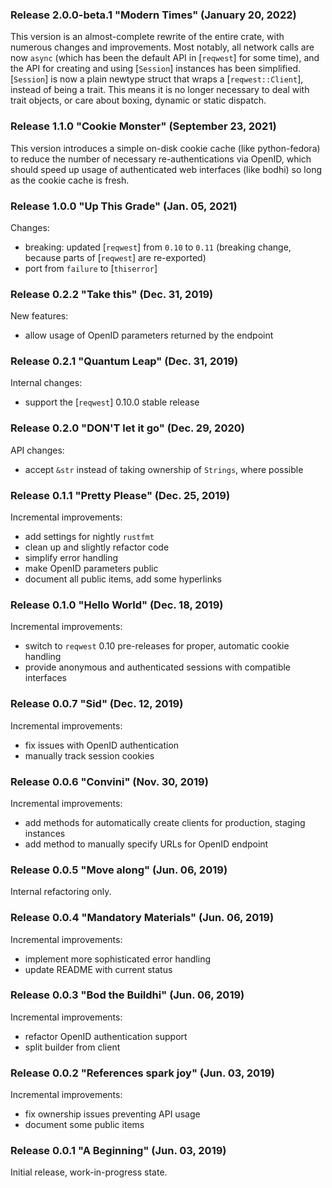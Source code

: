 ### Release 2.0.0-beta.1 "Modern Times" (January 20, 2022)

This version is an almost-complete rewrite of the entire crate, with
numerous changes and improvements. Most notably, all network calls are now
`async` (which has been the default API in [`reqwest`] for some time), and the
API for creating and using [`Session`] instances has been simplified.
[`Session`] is now a plain newtype struct that wraps a [`reqwest::Client`],
instead of being a trait. This means it is no longer necessary to deal with
trait objects, or care about boxing, dynamic or static dispatch.

### Release 1.1.0 "Cookie Monster" (September 23, 2021)

This version introduces a simple on-disk cookie cache (like python-fedora) to
reduce the number of necessary re-authentications via OpenID, which should
speed up usage of authenticated web interfaces (like bodhi) so long as the
cookie cache is fresh.

### Release 1.0.0 "Up This Grade" (Jan. 05, 2021)

Changes:

- breaking: updated [`reqwest`] from `0.10` to `0.11` (breaking change,
  because parts of [`reqwest`] are re-exported)
- port from `failure` to [`thiserror`]

### Release 0.2.2 "Take this" (Dec. 31, 2019)

New features:

- allow usage of OpenID parameters returned by the endpoint

### Release 0.2.1 "Quantum Leap" (Dec. 31, 2019)

Internal changes:

- support the [`reqwest`] 0.10.0 stable release

### Release 0.2.0 "DON'T let it go" (Dec. 29, 2020)

API changes:

- accept `&str` instead of taking ownership of `Strings`, where possible

### Release 0.1.1 "Pretty Please" (Dec. 25, 2019)

Incremental improvements:

- add settings for nightly `rustfmt`
- clean up and slightly refactor code
- simplify error handling
- make OpenID parameters public
- document all public items, add some hyperlinks

### Release 0.1.0 "Hello World" (Dec. 18, 2019)

Incremental improvements:

- switch to `reqwest` 0.10 pre-releases for proper, automatic cookie handling
- provide anonymous and authenticated sessions with compatible interfaces

### Release 0.0.7 "Sid" (Dec. 12, 2019)

Incremental improvements:

- fix issues with OpenID authentication
- manually track session cookies

### Release 0.0.6 "Convini" (Nov. 30, 2019)

Incremental improvements:

- add methods for automatically create clients for production, staging instances
- add method to manually specify URLs for OpenID endpoint

### Release 0.0.5 "Move along" (Jun. 06, 2019)

Internal refactoring only.

### Release 0.0.4 "Mandatory Materials" (Jun. 06, 2019)

Incremental improvements:

- implement more sophisticated error handling
- update README with current status

### Release 0.0.3 "Bod the Buildhi" (Jun. 06, 2019)

Incremental improvements:

- refactor OpenID authentication support
- split builder from client

### Release 0.0.2 "References spark joy" (Jun. 03, 2019)

Incremental improvements:

- fix ownership issues preventing API usage
- document some public items

### Release 0.0.1 "A Beginning" (Jun. 03, 2019)

Initial release, work-in-progress state.

